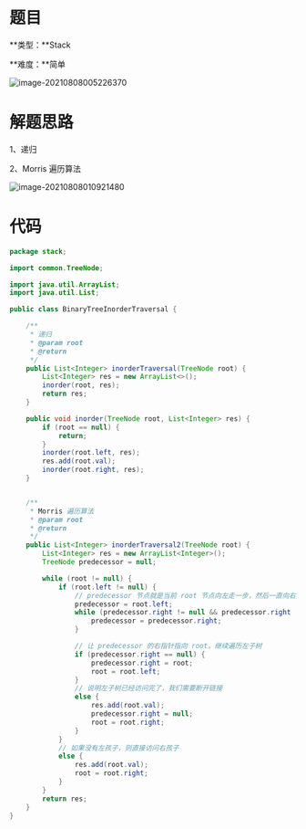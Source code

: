 

# 题目

**类型：**Stack

**难度：**简单

![image-20210808005226370](https://gitee.com/janeroad/iamge-cloud/raw/master/NoteImage/image-20210808005226370.png)







# 解题思路

1、递归

2、Morris 遍历算法

![image-20210808010921480](https://gitee.com/janeroad/iamge-cloud/raw/master/NoteImage/image-20210808010921480.png)

# 代码

```java
package stack;

import common.TreeNode;

import java.util.ArrayList;
import java.util.List;

public class BinaryTreeInorderTraversal {

    /**
     * 递归
     * @param root
     * @return
     */
    public List<Integer> inorderTraversal(TreeNode root) {
        List<Integer> res = new ArrayList<>();
        inorder(root, res);
        return res;
    }

    public void inorder(TreeNode root, List<Integer> res) {
        if (root == null) {
            return;
        }
        inorder(root.left, res);
        res.add(root.val);
        inorder(root.right, res);
    }


    /**
     * Morris 遍历算法
     * @param root
     * @return
     */
    public List<Integer> inorderTraversal2(TreeNode root) {
        List<Integer> res = new ArrayList<Integer>();
        TreeNode predecessor = null;

        while (root != null) {
            if (root.left != null) {
                // predecessor 节点就是当前 root 节点向左走一步，然后一直向右走至无法走为止
                predecessor = root.left;
                while (predecessor.right != null && predecessor.right != root) {
                    predecessor = predecessor.right;
                }

                // 让 predecessor 的右指针指向 root，继续遍历左子树
                if (predecessor.right == null) {
                    predecessor.right = root;
                    root = root.left;
                }
                // 说明左子树已经访问完了，我们需要断开链接
                else {
                    res.add(root.val);
                    predecessor.right = null;
                    root = root.right;
                }
            }
            // 如果没有左孩子，则直接访问右孩子
            else {
                res.add(root.val);
                root = root.right;
            }
        }
        return res;
    }
}

```





